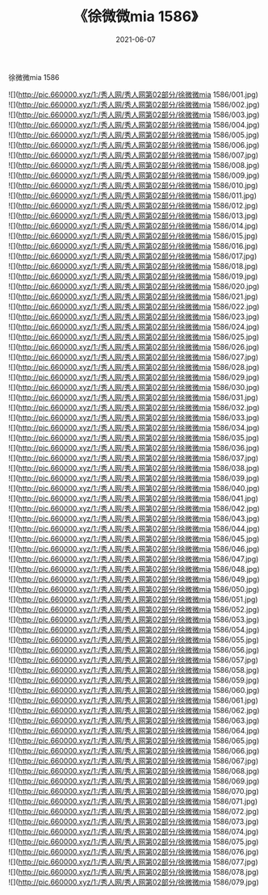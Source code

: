 ﻿---
layout: post
title:  《徐微微mia 1586》
date:   2021-06-07
img: http://pic.660000.xyz/1:/秀人网/秀人网第02部分/徐微微mia 1586/000.jpg
categories: [美女, 清纯, 唯美]
---

徐微微mia 1586

  ![](http://pic.660000.xyz/1:/秀人网/秀人网第02部分/徐微微mia 1586/001.jpg) <br> ![](http://pic.660000.xyz/1:/秀人网/秀人网第02部分/徐微微mia 1586/002.jpg) <br> ![](http://pic.660000.xyz/1:/秀人网/秀人网第02部分/徐微微mia 1586/003.jpg) <br> ![](http://pic.660000.xyz/1:/秀人网/秀人网第02部分/徐微微mia 1586/004.jpg) <br> ![](http://pic.660000.xyz/1:/秀人网/秀人网第02部分/徐微微mia 1586/005.jpg) <br> ![](http://pic.660000.xyz/1:/秀人网/秀人网第02部分/徐微微mia 1586/006.jpg) <br> ![](http://pic.660000.xyz/1:/秀人网/秀人网第02部分/徐微微mia 1586/007.jpg) <br> ![](http://pic.660000.xyz/1:/秀人网/秀人网第02部分/徐微微mia 1586/008.jpg) <br> ![](http://pic.660000.xyz/1:/秀人网/秀人网第02部分/徐微微mia 1586/009.jpg) <br> ![](http://pic.660000.xyz/1:/秀人网/秀人网第02部分/徐微微mia 1586/010.jpg) <br> ![](http://pic.660000.xyz/1:/秀人网/秀人网第02部分/徐微微mia 1586/011.jpg) <br> ![](http://pic.660000.xyz/1:/秀人网/秀人网第02部分/徐微微mia 1586/012.jpg) <br> ![](http://pic.660000.xyz/1:/秀人网/秀人网第02部分/徐微微mia 1586/013.jpg) <br> ![](http://pic.660000.xyz/1:/秀人网/秀人网第02部分/徐微微mia 1586/014.jpg) <br> ![](http://pic.660000.xyz/1:/秀人网/秀人网第02部分/徐微微mia 1586/015.jpg) <br> ![](http://pic.660000.xyz/1:/秀人网/秀人网第02部分/徐微微mia 1586/016.jpg) <br> ![](http://pic.660000.xyz/1:/秀人网/秀人网第02部分/徐微微mia 1586/017.jpg) <br> ![](http://pic.660000.xyz/1:/秀人网/秀人网第02部分/徐微微mia 1586/018.jpg) <br> ![](http://pic.660000.xyz/1:/秀人网/秀人网第02部分/徐微微mia 1586/019.jpg) <br> ![](http://pic.660000.xyz/1:/秀人网/秀人网第02部分/徐微微mia 1586/020.jpg) <br> ![](http://pic.660000.xyz/1:/秀人网/秀人网第02部分/徐微微mia 1586/021.jpg) <br> ![](http://pic.660000.xyz/1:/秀人网/秀人网第02部分/徐微微mia 1586/022.jpg) <br> ![](http://pic.660000.xyz/1:/秀人网/秀人网第02部分/徐微微mia 1586/023.jpg) <br> ![](http://pic.660000.xyz/1:/秀人网/秀人网第02部分/徐微微mia 1586/024.jpg) <br> ![](http://pic.660000.xyz/1:/秀人网/秀人网第02部分/徐微微mia 1586/025.jpg) <br> ![](http://pic.660000.xyz/1:/秀人网/秀人网第02部分/徐微微mia 1586/026.jpg) <br> ![](http://pic.660000.xyz/1:/秀人网/秀人网第02部分/徐微微mia 1586/027.jpg) <br> ![](http://pic.660000.xyz/1:/秀人网/秀人网第02部分/徐微微mia 1586/028.jpg) <br> ![](http://pic.660000.xyz/1:/秀人网/秀人网第02部分/徐微微mia 1586/029.jpg) <br> ![](http://pic.660000.xyz/1:/秀人网/秀人网第02部分/徐微微mia 1586/030.jpg) <br> ![](http://pic.660000.xyz/1:/秀人网/秀人网第02部分/徐微微mia 1586/031.jpg) <br> ![](http://pic.660000.xyz/1:/秀人网/秀人网第02部分/徐微微mia 1586/032.jpg) <br> ![](http://pic.660000.xyz/1:/秀人网/秀人网第02部分/徐微微mia 1586/033.jpg) <br> ![](http://pic.660000.xyz/1:/秀人网/秀人网第02部分/徐微微mia 1586/034.jpg) <br> ![](http://pic.660000.xyz/1:/秀人网/秀人网第02部分/徐微微mia 1586/035.jpg) <br> ![](http://pic.660000.xyz/1:/秀人网/秀人网第02部分/徐微微mia 1586/036.jpg) <br> ![](http://pic.660000.xyz/1:/秀人网/秀人网第02部分/徐微微mia 1586/037.jpg) <br> ![](http://pic.660000.xyz/1:/秀人网/秀人网第02部分/徐微微mia 1586/038.jpg) <br> ![](http://pic.660000.xyz/1:/秀人网/秀人网第02部分/徐微微mia 1586/039.jpg) <br> ![](http://pic.660000.xyz/1:/秀人网/秀人网第02部分/徐微微mia 1586/040.jpg) <br> ![](http://pic.660000.xyz/1:/秀人网/秀人网第02部分/徐微微mia 1586/041.jpg) <br> ![](http://pic.660000.xyz/1:/秀人网/秀人网第02部分/徐微微mia 1586/042.jpg) <br> ![](http://pic.660000.xyz/1:/秀人网/秀人网第02部分/徐微微mia 1586/043.jpg) <br> ![](http://pic.660000.xyz/1:/秀人网/秀人网第02部分/徐微微mia 1586/044.jpg) <br> ![](http://pic.660000.xyz/1:/秀人网/秀人网第02部分/徐微微mia 1586/045.jpg) <br> ![](http://pic.660000.xyz/1:/秀人网/秀人网第02部分/徐微微mia 1586/046.jpg) <br> ![](http://pic.660000.xyz/1:/秀人网/秀人网第02部分/徐微微mia 1586/047.jpg) <br> ![](http://pic.660000.xyz/1:/秀人网/秀人网第02部分/徐微微mia 1586/048.jpg) <br> ![](http://pic.660000.xyz/1:/秀人网/秀人网第02部分/徐微微mia 1586/049.jpg) <br> ![](http://pic.660000.xyz/1:/秀人网/秀人网第02部分/徐微微mia 1586/050.jpg) <br> ![](http://pic.660000.xyz/1:/秀人网/秀人网第02部分/徐微微mia 1586/051.jpg) <br> ![](http://pic.660000.xyz/1:/秀人网/秀人网第02部分/徐微微mia 1586/052.jpg) <br> ![](http://pic.660000.xyz/1:/秀人网/秀人网第02部分/徐微微mia 1586/053.jpg) <br> ![](http://pic.660000.xyz/1:/秀人网/秀人网第02部分/徐微微mia 1586/054.jpg) <br> ![](http://pic.660000.xyz/1:/秀人网/秀人网第02部分/徐微微mia 1586/055.jpg) <br> ![](http://pic.660000.xyz/1:/秀人网/秀人网第02部分/徐微微mia 1586/056.jpg) <br> ![](http://pic.660000.xyz/1:/秀人网/秀人网第02部分/徐微微mia 1586/057.jpg) <br> ![](http://pic.660000.xyz/1:/秀人网/秀人网第02部分/徐微微mia 1586/058.jpg) <br> ![](http://pic.660000.xyz/1:/秀人网/秀人网第02部分/徐微微mia 1586/059.jpg) <br> ![](http://pic.660000.xyz/1:/秀人网/秀人网第02部分/徐微微mia 1586/060.jpg) <br> ![](http://pic.660000.xyz/1:/秀人网/秀人网第02部分/徐微微mia 1586/061.jpg) <br> ![](http://pic.660000.xyz/1:/秀人网/秀人网第02部分/徐微微mia 1586/062.jpg) <br> ![](http://pic.660000.xyz/1:/秀人网/秀人网第02部分/徐微微mia 1586/063.jpg) <br> ![](http://pic.660000.xyz/1:/秀人网/秀人网第02部分/徐微微mia 1586/064.jpg) <br> ![](http://pic.660000.xyz/1:/秀人网/秀人网第02部分/徐微微mia 1586/065.jpg) <br> ![](http://pic.660000.xyz/1:/秀人网/秀人网第02部分/徐微微mia 1586/066.jpg) <br> ![](http://pic.660000.xyz/1:/秀人网/秀人网第02部分/徐微微mia 1586/067.jpg) <br> ![](http://pic.660000.xyz/1:/秀人网/秀人网第02部分/徐微微mia 1586/068.jpg) <br> ![](http://pic.660000.xyz/1:/秀人网/秀人网第02部分/徐微微mia 1586/069.jpg) <br> ![](http://pic.660000.xyz/1:/秀人网/秀人网第02部分/徐微微mia 1586/070.jpg) <br> ![](http://pic.660000.xyz/1:/秀人网/秀人网第02部分/徐微微mia 1586/071.jpg) <br> ![](http://pic.660000.xyz/1:/秀人网/秀人网第02部分/徐微微mia 1586/072.jpg) <br> ![](http://pic.660000.xyz/1:/秀人网/秀人网第02部分/徐微微mia 1586/073.jpg) <br> ![](http://pic.660000.xyz/1:/秀人网/秀人网第02部分/徐微微mia 1586/074.jpg) <br> ![](http://pic.660000.xyz/1:/秀人网/秀人网第02部分/徐微微mia 1586/075.jpg) <br> ![](http://pic.660000.xyz/1:/秀人网/秀人网第02部分/徐微微mia 1586/076.jpg) <br> ![](http://pic.660000.xyz/1:/秀人网/秀人网第02部分/徐微微mia 1586/077.jpg) <br> ![](http://pic.660000.xyz/1:/秀人网/秀人网第02部分/徐微微mia 1586/078.jpg) <br> ![](http://pic.660000.xyz/1:/秀人网/秀人网第02部分/徐微微mia 1586/079.jpg) <br>